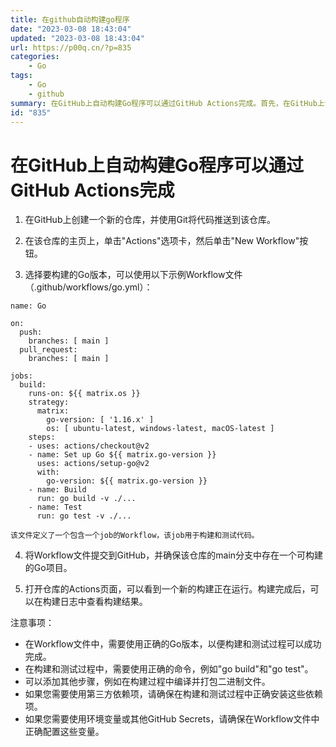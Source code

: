 ```yaml
---
title: 在github自动构建go程序
date: "2023-03-08 18:43:04"
updated: "2023-03-08 18:43:04"
url: https://p00q.cn/?p=835
categories:
    - Go
tags:
    - Go
    - github
summary: 在GitHub上自动构建Go程序可以通过GitHub Actions完成。首先，在GitHub上创建一个新的仓库，并使用Git将代码推送到该仓库。然后，在该仓库的主页上，点击"Actions"选项卡，然后点击"New Workflow"按钮。选择要构建的Go版本，并创建一个包含构建和测试代码的Workflow文件。将Workflow文件提交到GitHub，并确保仓库中存在可构建的Go项目。打开仓库的Actions页面，可以看到一个新的构建正在运行。构建完成后，可以在构建日志中查看构建结果。注意事项包括使用正确的Go版本和命令，添加其他步骤和正确配置环境变量和GitHub Secrets。
id: "835"
---
```


# 在GitHub上自动构建Go程序可以通过GitHub Actions完成

1.  在GitHub上创建一个新的仓库，并使用Git将代码推送到该仓库。

2.  在该仓库的主页上，单击"Actions"选项卡，然后单击"New Workflow"按钮。

3. 选择要构建的Go版本，可以使用以下示例Workflow文件（.github/workflows/go.yml）：
```
name: Go

on:
  push:
    branches: [ main ]
  pull_request:
    branches: [ main ]

jobs:
  build:
    runs-on: ${{ matrix.os }}
    strategy:
      matrix:
        go-version: [ '1.16.x' ]
        os: [ ubuntu-latest, windows-latest, macOS-latest ]
    steps:
    - uses: actions/checkout@v2
    - name: Set up Go ${{ matrix.go-version }}
      uses: actions/setup-go@v2
      with:
        go-version: ${{ matrix.go-version }}
    - name: Build
      run: go build -v ./...
    - name: Test
      run: go test -v ./...

```
`该文件定义了一个包含一个job的Workflow，该job用于构建和测试代码。`

4. 将Workflow文件提交到GitHub，并确保该仓库的main分支中存在一个可构建的Go项目。

5. 打开仓库的Actions页面，可以看到一个新的构建正在运行。构建完成后，可以在构建日志中查看构建结果。

注意事项：
- 在Workflow文件中，需要使用正确的Go版本，以便构建和测试过程可以成功完成。
- 在构建和测试过程中，需要使用正确的命令，例如"go build"和"go test"。
- 可以添加其他步骤，例如在构建过程中编译并打包二进制文件。
- 如果您需要使用第三方依赖项，请确保在构建和测试过程中正确安装这些依赖项。
- 如果您需要使用环境变量或其他GitHub Secrets，请确保在Workflow文件中正确配置这些变量。

